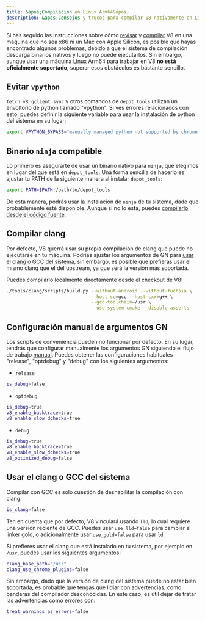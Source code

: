 ```yaml
---
title: &apos;Compilación en Linux Arm64&apos;
description: &apos;Consejos y trucos para compilar V8 nativamente en Linux Arm64&apos;
---
```

Si has seguido las instrucciones sobre cómo [revisar](/docs/source-code) y [compilar](/docs/build-gn) V8 en una máquina que no sea x86 ni un Mac con Apple Silicon, es posible que hayas encontrado algunos problemas, debido a que el sistema de compilación descarga binarios nativos y luego no puede ejecutarlos. Sin embargo, aunque usar una máquina Linux Arm64 para trabajar en V8 __no está oficialmente soportado__, superar esos obstáculos es bastante sencillo.

## Evitar `vpython`

`fetch v8`, `gclient sync` y otros comandos de `depot_tools` utilizan un envoltorio de python llamado "vpython". Si ves errores relacionados con esto, puedes definir la siguiente variable para usar la instalación de python del sistema en su lugar:

```bash
export VPYTHON_BYPASS="manually managed python not supported by chrome operations"
```

## Binario `ninja` compatible

Lo primero es asegurarte de usar un binario nativo para `ninja`, que elegimos en lugar del que está en `depot_tools`. Una forma sencilla de hacerlo es ajustar tu PATH de la siguiente manera al instalar `depot_tools`:

```bash
export PATH=$PATH:/path/to/depot_tools
```

De esta manera, podrás usar la instalación de `ninja` de tu sistema, dado que probablemente esté disponible. Aunque si no lo está, puedes [compilarlo desde el código fuente](https://github.com/ninja-build/ninja#building-ninja-itself).

## Compilar clang

Por defecto, V8 querrá usar su propia compilación de clang que puede no ejecutarse en tu máquina. Podrías ajustar los argumentos de GN para [usar el clang o GCC del sistema](#system_clang_gcc), sin embargo, es posible que prefieras usar el mismo clang que el del upstream, ya que será la versión más soportada.

Puedes compilarlo localmente directamente desde el checkout de V8:

```bash
./tools/clang/scripts/build.py --without-android --without-fuchsia \
                               --host-cc=gcc --host-cxx=g++ \
                               --gcc-toolchain=/usr \
                               --use-system-cmake --disable-asserts
```

## Configuración manual de argumentos GN

Los scripts de conveniencia pueden no funcionar por defecto. En su lugar, tendrás que configurar manualmente los argumentos GN siguiendo el flujo de trabajo [manual](/docs/build-gn#gn). Puedes obtener las configuraciones habituales "release", "optdebug" y "debug" con los siguientes argumentos:

- `release`

```bash
is_debug=false
```

- `optdebug`

```bash
is_debug=true
v8_enable_backtrace=true
v8_enable_slow_dchecks=true
```

- `debug`

```bash
is_debug=true
v8_enable_backtrace=true
v8_enable_slow_dchecks=true
v8_optimized_debug=false
```

## Usar el clang o GCC del sistema

Compilar con GCC es solo cuestión de deshabilitar la compilación con clang:

```bash
is_clang=false
```

Ten en cuenta que por defecto, V8 vinculará usando `lld`, lo cual requiere una versión reciente de GCC. Puedes usar `use_lld=false` para cambiar al linker gold, o adicionalmente usar `use_gold=false` para usar `ld`.

Si prefieres usar el clang que está instalado en tu sistema, por ejemplo en `/usr`, puedes usar los siguientes argumentos:

```bash
clang_base_path="/usr"
clang_use_chrome_plugins=false
```

Sin embargo, dado que la versión de clang del sistema puede no estar bien soportada, es probable que tengas que lidiar con advertencias, como banderas del compilador desconocidas. En este caso, es útil dejar de tratar las advertencias como errores con:

```bash
treat_warnings_as_errors=false
```
